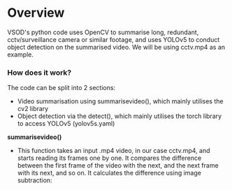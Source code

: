 # Overview
VSOD's python code uses OpenCV to summarise long, redundant, cctv/surveillance camera or similar footage, and uses YOLOv5 to conduct object detection on the summarised video. We will be using cctv.mp4 as an example.

### How does it work?
The code can be split into 2 sections:
* Video summarisation using summarisevideo(), which mainly utilises the cv2 library
* Object detection via the detect(), which mainly utilises the torch library to access YOLOv5 (yolov5s.yaml)

**summarisevideo()**
 - This function takes an input .mp4 video, in our case cctv.mp4, and starts reading its frames one by one. It compares the difference between the first frame of the video with the next, and the next frame with its next, and so on. It calculates the difference using image subtraction:

